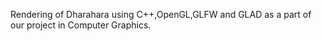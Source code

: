Rendering of Dharahara using C++,OpenGL,GLFW and GLAD as a part of our project in Computer Graphics.
